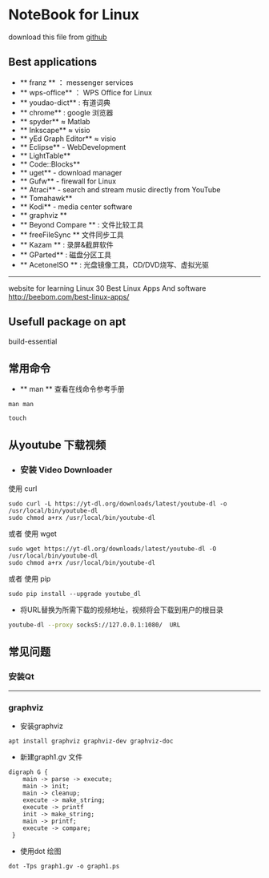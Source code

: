 # NoteBook for Linux

download this file from [github](https://github.com/falwat/notebook)

## Best applications

- ** franz ** ： messenger services
- ** wps-office** ： WPS Office for Linux
- ** youdao-dict** : 有道词典 
- ** chrome** : google 浏览器
- ** spyder** ≈ Matlab
- ** Inkscape** ≈ visio
- ** yEd Graph Editor** ≈ visio
- ** Eclipse** - WebDevelopment
- ** LightTable**
- ** Code::Blocks**
- ** uget** - download manager
- ** Gufw** - firewall for Linux
- ** Atraci** - search and stream music directly from YouTube
- ** Tomahawk**
- ** Kodi** - media center software
- ** graphviz **
- ** Beyond Compare ** : 文件比较工具
- ** freeFileSync ** 文件同步工具
- ** Kazam ** : 录屏&截屏软件
- ** GParted** : 磁盘分区工具
- ** AcetoneISO ** : 光盘镜像工具，CD/DVD烧写、虚拟光驱
--------------------------
website for learning Linux
30 Best Linux Apps And software <http://beebom.com/best-linux-apps/>


## Usefull package on apt
build-essential

## 常用命令
- ** man ** 查看在线命令参考手册
```
man man
```
```
touch
```

## 从youtube 下载视频
- ### 安装 Video Downloader
使用 curl
```
sudo curl -L https://yt-dl.org/downloads/latest/youtube-dl -o /usr/local/bin/youtube-dl
sudo chmod a+rx /usr/local/bin/youtube-dl
```
或者 使用 wget
``` 
sudo wget https://yt-dl.org/downloads/latest/youtube-dl -O /usr/local/bin/youtube-dl
sudo chmod a+rx /usr/local/bin/youtube-dl 
``` 
或者 使用 pip
``` 
sudo pip install --upgrade youtube_dl
``` 
- 将URL替换为所需下载的视频地址，视频将会下载到用户的根目录
``` bash
youtube-dl --proxy socks5://127.0.0.1:1080/  URL
``` 

## 常见问题 

### 安装Qt 
-----
### graphviz
- 安装graphviz
``` 
apt install graphviz graphviz-dev graphviz-doc
```
- 新建graph1.gv 文件
```
digraph G {
    main -> parse -> execute;
    main -> init;
    main -> cleanup;
    execute -> make_string;
    execute -> printf
    init -> make_string;
    main -> printf;
    execute -> compare;
 }
```
- 使用dot 绘图
```
dot -Tps graph1.gv -o graph1.ps
```
